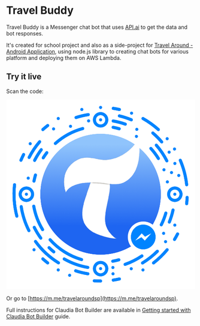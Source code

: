 # Travel Buddy
Travel Buddy is a Messenger chat bot that uses [API.ai](https://docs.api.ai/) to get the data and bot responses.  

It's created for school project and also as a side-project for [Travel Around - Android Application](https://www.facebook.com/travelaroundsp), using node.js library to creating chat bots for various platform and deploying them on AWS Lambda.


## Try it live

Scan the code:

[![Messenger code](assets/code/messenger_code.png)](https://m.me/travelaroundsp)

Or go to [https://m.me/travelaroundsp](https://m.me/travelaroundsp).


Full instructions for Claudia Bot Builder are available in [Getting started with Claudia Bot Builder](https://github.com/claudiajs/claudia-bot-builder/blob/master/docs/GETTING_STARTED.md) guide.


